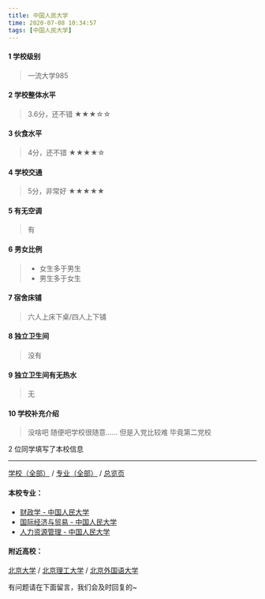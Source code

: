 ```yaml
---
title: 中国人民大学
time: 2020-07-08 10:34:57
tags: [中国人民大学]
---
```

#### 1 学校级别
> 一流大学985


#### 2 学校整体水平
>3.6分，还不错
★★★☆☆


#### 3 伙食水平
>  4分，还不错
★★★★☆


#### 4 学校交通
> 5分，非常好
★★★★★


#### 5 有无空调
> 有


#### 6 男女比例
> - 女生多于男生
> - 男生多于女生


#### 7 宿舍床铺
> 六人上床下桌/四人上下铺
 

#### 8 独立卫生间
> 没有


#### 9 独立卫生间有无热水
> 无


#### 10 学校补充介绍
> 没啥吧 随便吧学校很随意…… 但是入党比较难 毕竟第二党校

2 位同学填写了本校信息
***
[学校（全部）](https://univgo.github.io/2020/07/09/学校汇总页) / [专业（全部）](https://univgo.github.io/2020/07/09/专业汇总页) / [总览页](https://univgo.github.io/2020/07/09/总览)
#### 本校专业：
- [财政学 - 中国人民大学](https://univgo.github.io/2020/07/08/财政学%20-%20中国人民大学)
- [国际经济与贸易 - 中国人民大学](https://univgo.github.io/2020/07/08/国际经济与贸易%20-%20中国人民大学)
- [人力资源管理 - 中国人民大学](https://univgo.github.io/2020/07/08/人力资源管理%20-%20中国人民大学)

#### 附近高校：
[北京大学](https://univgo.github.io/2020/07/08/北京大学) / [北京理工大学](https://univgo.github.io/2020/07/08/北京理工大学) / [北京外国语大学](https://univgo.github.io/2020/07/08/北京外国语大学)


有问题请在下面留言，我们会及时回复的~
